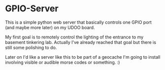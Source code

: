 GPIO-Server
===========

This is a simple python web server that basically controls one GPIO port (and maybe more later) on my UDOO board.

My first goal is to remotely control the lighting of the entrance to my basement tinkering lab. Actually I've already reached that goal but there is still some polishing to do.

Later on I'd like a server like this to be part of a geocache I'm going to install involving visible or audible morse codes or something. :)
